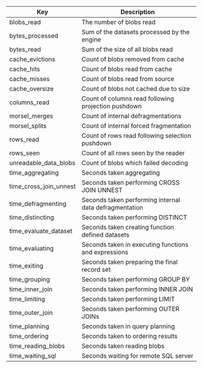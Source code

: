 

Key                    | Description
---------------------- | ----------------------------------------------
blobs_read             | The number of blobs read
bytes_processed        | Sum of the datasets processed by the engine
bytes_read             | Sum of the size of all blobs read
cache_evictions        | Count of blobs removed from cache
cache_hits             | Count of blobs read from cache
cache_misses           | Count of blobs read from source
cache_oversize         | Count of blobs not cached due to size
columns_read           | Count of columns read following projection pushdown
morsel_merges          | Count of internal defragmentations
morsel_splits          | Count of internal forced fragmentation
rows_read              | Count of rows read following selection pushdown
rows_seen              | Count of all rows seen by the reader
unreadable_data_blobs  | Count of blobs which failed decoding
time_aggregating       | Seconds taken aggregating
time_cross_join_unnest | Seconds taken performing CROSS JOIN UNNEST
time_defragmenting     | Seconds taken performing internal data defragmentation
time_distincting       | Seconds taken performing DISTINCT
time_evaluate_dataset  | Seconds taken creating function defined datasets
time_evaluating        | Seconds taken in executing functions and expressions
time_exiting           | Seconds taken preparing the final record set
time_grouping          | Seconds taken performing GROUP BY
time_inner_join        | Seconds taken performing INNER JOIN
time_limiting          | Seconds taken performing LIMIT
time_outer_join        | Seconds taken performing OUTER JOINs
time_planning          | Seconds taken in query planning
time_ordering          | Seconds taken to ordering results
time_reading_blobs     | Seconds taken reading blobs
time_waiting_sql       | Seconds waiting for remote SQL server
